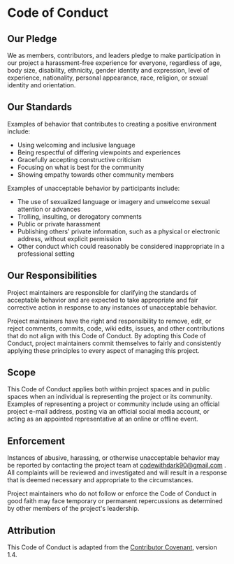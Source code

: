 # Code of Conduct

## Our Pledge
We as members, contributors, and leaders pledge to make participation in our project a harassment-free experience for everyone, regardless of age, body size, disability, ethnicity, gender identity and expression, level of experience, nationality, personal appearance, race, religion, or sexual identity and orientation.

## Our Standards
Examples of behavior that contributes to creating a positive environment include:
- Using welcoming and inclusive language
- Being respectful of differing viewpoints and experiences
- Gracefully accepting constructive criticism
- Focusing on what is best for the community
- Showing empathy towards other community members

Examples of unacceptable behavior by participants include:
- The use of sexualized language or imagery and unwelcome sexual attention or advances
- Trolling, insulting, or derogatory comments
- Public or private harassment
- Publishing others' private information, such as a physical or electronic address, without explicit permission
- Other conduct which could reasonably be considered inappropriate in a professional setting

## Our Responsibilities
Project maintainers are responsible for clarifying the standards of acceptable behavior and are expected to take appropriate and fair corrective action in response to any instances of unacceptable behavior.

Project maintainers have the right and responsibility to remove, edit, or reject comments, commits, code, wiki edits, issues, and other contributions that do not align with this Code of Conduct. By adopting this Code of Conduct, project maintainers commit themselves to fairly and consistently applying these principles to every aspect of managing this project. 

## Scope
This Code of Conduct applies both within project spaces and in public spaces when an individual is representing the project or its community. Examples of representing a project or community include using an official project e-mail address, posting via an official social media account, or acting as an appointed representative at an online or offline event. 

## Enforcement
Instances of abusive, harassing, or otherwise unacceptable behavior may be reported by contacting the project team at codewithdark90@gmail.com . All complaints will be reviewed and investigated and will result in a response that is deemed necessary and appropriate to the circumstances. 

Project maintainers who do not follow or enforce the Code of Conduct in good faith may face temporary or permanent repercussions as determined by other members of the project's leadership.

## Attribution
This Code of Conduct is adapted from the [Contributor Covenant](https://www.contributor-covenant.org), version 1.4.
